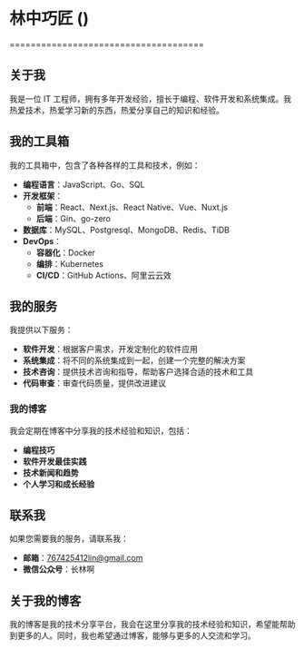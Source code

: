 # **林中巧匠** ()

=====================================

## 关于我

我是一位 IT 工程师，拥有多年开发经验，擅长于编程、软件开发和系统集成。我热爱技术，热爱学习新的东西，热爱分享自己的知识和经验。

## 我的工具箱

我的工具箱中，包含了各种各样的工具和技术，例如：

* **编程语言**：JavaScript、Go、SQL
* **开发框架**：
  * **前端**：React、Next.js、React Native、Vue、Nuxt.js
  * **后端**：Gin、go-zero
* **数据库**：MySQL、Postgresql、MongoDB、Redis、TiDB
* **DevOps**：
  * **容器化**：Docker
  * **编排**：Kubernetes
  * **CI/CD**：GitHub Actions、阿里云云效

## 我的服务

我提供以下服务：

* **软件开发**：根据客户需求，开发定制化的软件应用
* **系统集成**：将不同的系统集成到一起，创建一个完整的解决方案
* **技术咨询**：提供技术咨询和指导，帮助客户选择合适的技术和工具
* **代码审查**：审查代码质量，提供改进建议

### 我的博客

我会定期在博客中分享我的技术经验和知识，包括：

* **编程技巧**
* **软件开发最佳实践**
* **技术新闻和趋势**
* **个人学习和成长经验**

## 联系我

如果您需要我的服务，请联系我：

* **邮箱**：[767425412lin@gmail.com](767425412lin@gmail.com)
* **微信公众号**：长林啊

## 关于我的博客

我的博客是我的技术分享平台，我会在这里分享我的技术经验和知识，希望能帮助到更多的人。同时，我也希望通过博客，能够与更多的人交流和学习。
